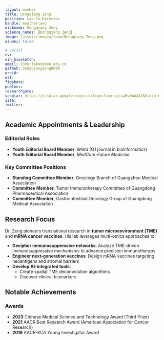 ```yaml
---
layout: member
title: Dongqiang Zeng
position: Lab Co-Director
handle: msutherland
nickname: Dongqiang Zeng
science_names: [Dongqiang Zeng]
image: /assets/images/team/Dongqiang Zeng.png
alumni: false

# social
cv: 
nih_biosketch:
email: interlaken@smu.edu.cn
github: DongqiangZeng0808
orcid: 
osf: 
figshare:
publons: 
researchgate: 
scholar: https://scholar.google.com/citations?user=jiiaRv0AAAAJ&hl=zh-CN
site:
twitter:
---
```


## Academic Appointments & Leadership

### Editorial Roles
- **Youth Editorial Board Member**, *iMeta* (Q1 journal in bioinformatics)  
- **Youth Editorial Board Member**, *MedCom-Future Medicine*  

### Key Committee Positions
- **Standing Committee Member**, Oncology Branch of Guangzhou Medical Association  
- **Committee Member**, Tumor Immunotherapy Committee of Guangdong Pharmaceutical Association  
- **Committee Member**, Gastrointestinal Oncology Group of Guangdong Medical Association  

## Research Focus  
Dr. Zeng pioneers translational research in **tumor microenvironment (TME)** and **mRNA cancer vaccines**. His lab leverages multi-omics approaches to:  
- **Decipher immunosuppressive networks**: Analyze TME-driven immunosuppressive mechanisms to advance precision immunotherapy  
- **Engineer next-generation vaccines**: Design mRNA vaccines targeting neoantigens and stromal barriers  
- **Develop AI-integrated tools**:  
  - Create spatial TME deconvolution algorithms  
  - Discover clinical biomarkers  

## Notable Achievements  
### Awards  
- **2023** Chinese Medical Science and Technology Award (Third Prize)  
- **2021** AACR Best Research Award (American Association for Cancer Research)  
- **2019** AACR-KCA Young Investigator Award